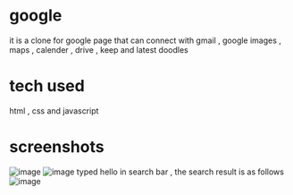 # google
it is a clone for google page that can connect with gmail , google images , maps , calender , drive , keep and latest doodles
# tech used 
html , css and javascript
# screenshots
![image](https://user-images.githubusercontent.com/81671650/132211063-65fad3b3-4bba-425b-8613-70dd6249abf2.png)
![image](https://user-images.githubusercontent.com/81671650/132211081-ac00f590-b59e-4d31-81fc-1d9a6e54eaf2.png)
typed hello in search bar , the search result is as follows
![image](https://user-images.githubusercontent.com/81671650/132211126-218a8b07-4114-49ad-b64e-65049ff1376c.png)
